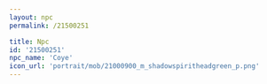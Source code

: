 ```yaml
---
layout: npc
permalink: /21500251

title: Npc
id: '21500251'
npc_name: 'Coye'
icon_url: 'portrait/mob/21000900_m_shadowspiritheadgreen_p.png'
---
```

